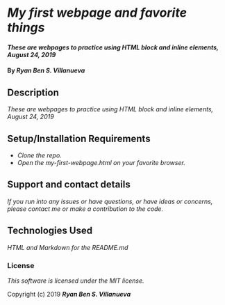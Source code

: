 # _My first webpage and favorite things_

#### _These are webpages to practice using HTML block and inline elements, August 24, 2019_

#### By _**Ryan Ben S. Villanueva**_

## Description

_These are webpages to practice using HTML block and inline elements, August 24, 2019_
## Setup/Installation Requirements

* _Clone the repo._
* _Open the my-first-webpage.html on your favorite browser._

## Support and contact details

_If you run into any issues or have questions, or have ideas or concerns, please contact me or make a contribution to the code._

## Technologies Used

_HTML and Markdown for the README.md_

### License

*This software is licensed under the MIT license.*

Copyright (c) 2019 **_Ryan Ben S. Villanueva_**